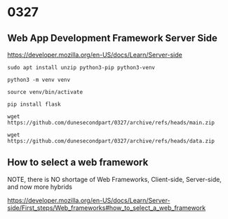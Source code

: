 
# 0327

## Web App Development Framework Server Side

https://developer.mozilla.org/en-US/docs/Learn/Server-side


```
sudo apt install unzip python3-pip python3-venv

python3 -m venv venv

source venv/bin/activate

pip install flask

wget https://github.com/dunesecondpart/0327/archive/refs/heads/main.zip

wget https://github.com/dunesecondpart/0327/archive/refs/heads/data.zip

```



## How to select a web framework

NOTE, there is NO shortage of Web Frameworks, Client-side, Server-side, and now more hybrids

https://developer.mozilla.org/en-US/docs/Learn/Server-side/First_steps/Web_frameworks#how_to_select_a_web_framework